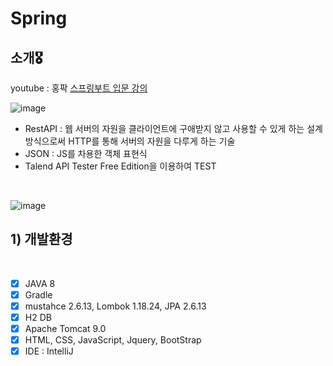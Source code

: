 # Spring 

## 소개🎖️ 
youtube : 홍팍 [스프링부트 입문 강의](https://youtu.be/2IuZs5I5KJg)

![image](https://user-images.githubusercontent.com/93029334/201263306-c656e75c-cbc8-4c44-a1b3-7418bb7f1b2b.png)
<br>
- RestAPI : 웹 서버의 자원을 클라이언트에 구애받지 않고 사용할 수 있게 하는 설계 방식으로써 HTTP를 통해 서버의 자원을 다루게 하는 기술
- JSON : JS를 차용한 객체 표현식
- Talend API Tester Free Edition을 이용하여 TEST
<br>

![image](https://user-images.githubusercontent.com/93029334/201462844-99aa5df9-431a-475f-9f25-ec9d9267ebd2.png)




## 1) 개발환경
<br>

* [x] JAVA 8
* [x] Gradle 
* [x] mustahce 2.6.13, Lombok 1.18.24, JPA 2.6.13
* [x] H2 DB
* [x] Apache Tomcat 9.0
* [x] HTML, CSS, JavaScript, Jquery, BootStrap
* [x] IDE : IntelliJ 
<br>

